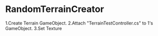# RandomTerrainCreator

1.Create Terrain GameObject.
2.Attach "TerrainTestController.cs" to 1's GameObject.
3.Set Texture
